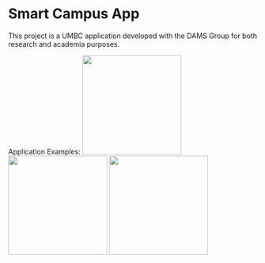 # Smart Campus App
This project is a UMBC application developed with the DAMS Group for both research and academia purposes.

Application Examples: 
<img src='https://github.com/user-attachments/assets/e1a041d3-55f2-40b4-a2af-8af161c7a7ed' width='200'>
<img src='https://github.com/user-attachments/assets/e2783f39-ba6a-4b7f-8233-5a09c0d18ded' width='200'>
<img src='https://github.com/user-attachments/assets/439f371e-6877-4bf7-a4a4-779a70f7643c' width='200'>
